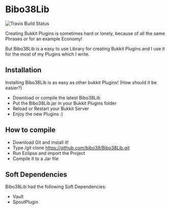 Bibo38Lib
=========

![Travis Build Status](https://travis-ci.org/bibo38/Bibo38Lib.svg?branch=master)

Creating Bukkit Plugins is sometimes hard or lonely, because
of all the same Phrases or for an example Economy!

But Bibo38Lib is a easy to use Library for creating Bukkit
Plugins and I use it for the most of my Plugins which I write.

Installation
------------

Installing Bibo38Lib is as easy as other bukkit Plugins!
(How should it be easier?)

-   Download or compile the latest Bibo38Lib
-   Put the Bibo38Lib.jar in your Bukkit Plugins folder
-   Reload or Restart your Bukkit Server
-   Enjoy the new Plugins :)

How to compile
--------------

-   Download Git and install it!
-   Type /git clone https://github.com/bibo38/Bibo38Lib.git
-   Run Eclipse and import the Project
-   Compile it to a Jar file

Soft Dependencies
-----------------

Bibo38Lib had the following Soft Dependencies:
-   Vault
-   SpoutPlugin

